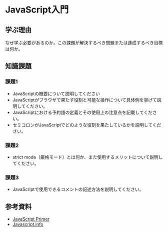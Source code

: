 # JavaScript入門

## 学ぶ理由

なぜ学ぶ必要があるのか。この課題が解決するべき問題または達成するべき目標は何か。

## 知識課題

### 課題1

- JavaScriptの概要について説明してください
- JavaScriptがブラウザで果たす役割と可能な操作について具体例を挙げて説明してください。
- JavaScriptにおける予約語の定義とその使用上の注意点を記載してください。
- セミコロンがJavaScriptでどのような役割を果たしているかを説明してください。

### 課題2

- strict mode（厳格モード）とは何か、また使用するメリットについて説明してください。

### 課題3

- JavaScriptで使用できるコメントの記述方法を説明してください。

## 参考資料

- [JavaScript Primer](https://jsprimer.net/)
- [Javascript.info](https://ja.javascript.info/)
